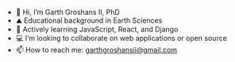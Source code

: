 - 👋  Hi, I’m Garth Groshans II, PhD
- ⛰️  Educational background in Earth Sciences
- 🌱  Actively learning JavaScript, React, and Django
- 💻  I’m looking to collaborate on web applications or open source
- 📫  How to reach me: garthgroshansii@gmail.com

<!---
ggroshansii/ggroshansii is a ✨ special ✨ repository because its `README.md` (this file) appears on your GitHub profile.
You can click the Preview link to take a look at your changes.
--->
